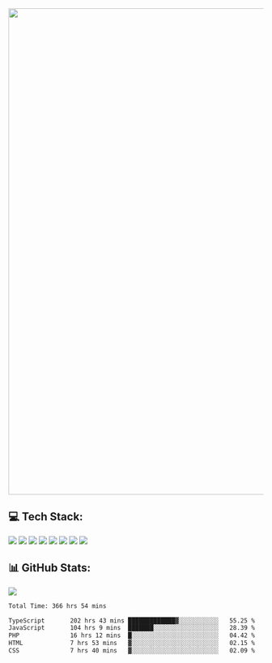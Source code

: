 <img style='width: 100vw' src='./hcampos_gradient.png'>

## 💻 Tech Stack:

![](https://img.shields.io/badge/next%20js-000000?style=for-the-badge&logo=nextdotjs&logoColor=white) ![](https://img.shields.io/badge/Tailwind_CSS-38B2AC?style=for-the-badge&logo=tailwind-css&logoColor=white) ![](https://img.shields.io/badge/React_Query-FF4154?style=for-the-badge&logo=React_Query&logoColor=white) ![](https://img.shields.io/badge/React-20232A?style=for-the-badge&logo=react&logoColor=61DAFB) ![](https://img.shields.io/badge/TypeScript-007ACC?style=for-the-badge&logo=typescript&logoColor=white) ![](https://img.shields.io/badge/JavaScript-323330?style=for-the-badge&logo=javascript&logoColor=F7DF1E) ![](https://img.shields.io/badge/Prisma-3982CE?style=for-the-badge&logo=Prisma&logoColor=white) ![](https://img.shields.io/badge/Supabase-181818?style=for-the-badge&logo=supabase&logoColor=white)

## 📊 GitHub Stats:

![](https://github-readme-stats.vercel.app/api?username=Sakoutecher&show_icons=true&count_private=true&&bg_color=70,11998e,38ef7d&title_color=fff&text_color=fff&icon_color=fff&hide_border=true)<br/>

<!--START_SECTION:waka-->

```txt
Total Time: 366 hrs 54 mins

TypeScript       202 hrs 43 mins █████████████▓░░░░░░░░░░░   55.25 %
JavaScript       104 hrs 9 mins  ███████░░░░░░░░░░░░░░░░░░   28.39 %
PHP              16 hrs 12 mins  █░░░░░░░░░░░░░░░░░░░░░░░░   04.42 %
HTML             7 hrs 53 mins   ▓░░░░░░░░░░░░░░░░░░░░░░░░   02.15 %
CSS              7 hrs 40 mins   ▓░░░░░░░░░░░░░░░░░░░░░░░░   02.09 %
```

<!--END_SECTION:waka-->
